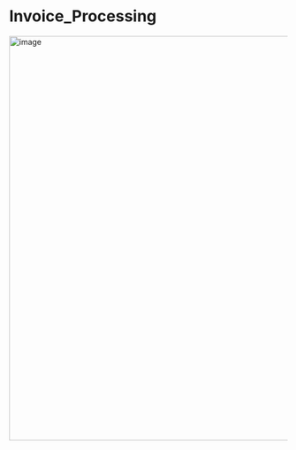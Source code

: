 # Invoice_Processing

<img width="1268" height="732" alt="image" src="https://github.com/user-attachments/assets/5b93df9f-f61c-4f46-b6a6-38a8789ae69c" />


